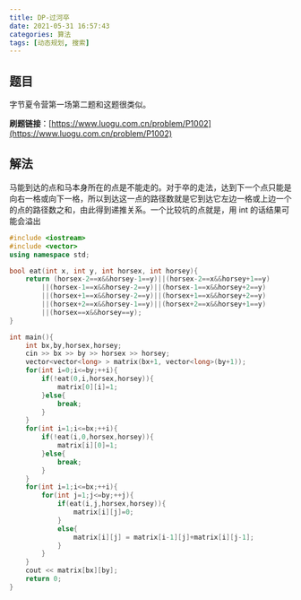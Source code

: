 ```yaml
---
title: DP-过河卒
date: 2021-05-31 16:57:43
categories: 算法
tags: [动态规划, 搜索]
---
```


## 题目

字节夏令营第一场第二题和这题很类似。

**刷题链接**：[https://www.luogu.com.cn/problem/P1002](https://www.luogu.com.cn/problem/P1002)

<!--more-->

## 解法

马能到达的点和马本身所在的点是不能走的。对于卒的走法，达到下一个点只能是向右一格或向下一格，所以到达这一点的路径数就是它到达它左边一格或上边一个的点的路径数之和，由此得到递推关系。一个比较坑的点就是，用 int 的话结果可能会溢出

```C++
#include <iostream>
#include <vector>
using namespace std;

bool eat(int x, int y, int horsex, int horsey){
    return (horsex-2==x&&horsey-1==y)||(horsex-2==x&&horsey+1==y)
        ||(horsex-1==x&&horsey-2==y)||(horsex-1==x&&horsey+2==y)
        ||(horsex+1==x&&horsey-2==y)||(horsex+1==x&&horsey+2==y)
        ||(horsex+2==x&&horsey-1==y)||(horsex+2==x&&horsey+1==y)
        ||(horsex==x&&horsey==y);
}

int main(){
    int bx,by,horsex,horsey;
    cin >> bx >> by >> horsex >> horsey;
    vector<vector<long> > matrix(bx+1, vector<long>(by+1));
    for(int i=0;i<=by;++i){
        if(!eat(0,i,horsex,horsey)){
            matrix[0][i]=1;
        }else{
            break;
        }
    }
    for(int i=1;i<=bx;++i){
        if(!eat(i,0,horsex,horsey)){
            matrix[i][0]=1;
        }else{
            break;
        }
    }
    for(int i=1;i<=bx;++i){
        for(int j=1;j<=by;++j){
            if(eat(i,j,horsex,horsey)){
                matrix[i][j]=0;
            }
            else{
                matrix[i][j] = matrix[i-1][j]+matrix[i][j-1];
            }
        }
    }
    cout << matrix[bx][by];
    return 0;
}
```
